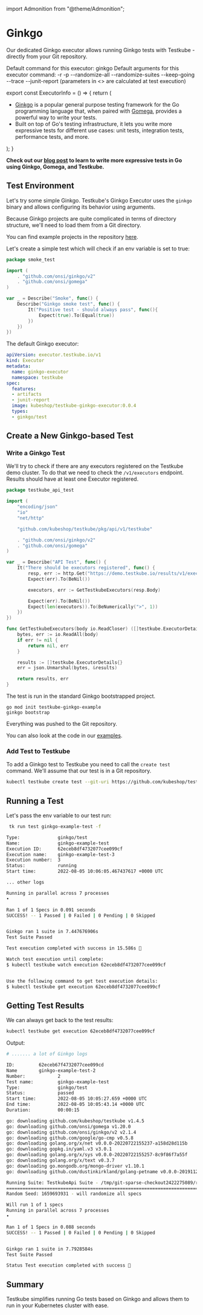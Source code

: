 import Admonition from "@theme/Admonition";

# Ginkgo

Our dedicated Ginkgo executor allows running Ginkgo tests with Testkube - directly from your Git repository.

Default command for this executor: ginkgo
Default arguments for this executor command: -r -p --randomize-all --randomize-suites --keep-going --trace --junit-report <reportFile> <envVars> <runPath>
(parameters in <> are calculated at test execution)

export const ExecutorInfo = () => {
  return (
    <div>
      <Admonition type="info" icon="🎓" title="What is Ginkgo?">
        <ul>
          <li><a href="https://onsi.github.io/ginkgo/">Ginkgo</a> is a popular general purpose testing framework for the Go programming language that, when paired with <a href="https://github.com/onsi/gomega">Gomega</a>, provides a powerful way to write your tests.</li>
          <li>Built on top of Go's testing infrastructure, it lets you write more expressive tests for different use cases: unit tests, integration tests, performance tests, and more.</li>
        </ul>
      </Admonition>
    </div>
  );
}

<ExecutorInfo />

**Check out our [blog post](https://testkube.io/blog/maximize-app-performance-in-kubernetes-with-ginkgo-and-testkube) to learn to write more expressive tests in Go using Ginkgo, Gomega, and Testkube.**

## **Test Environment**

Let's try some simple Ginkgo. Testkube's Ginkgo Executor uses the `ginkgo` binary and allows configuring its behavior using arguments.

Because Ginkgo projects are quite complicated in terms of directory structure, we'll need to load them from a Git directory.

You can find example projects in the repository [here](https://github.com/kubeshop/testkube-executor-ginkgo/tree/main/examples).

Let's create a simple test which will check if an env variable is set to true:

```go
package smoke_test

import (
	. "github.com/onsi/ginkgo/v2"
	. "github.com/onsi/gomega"
)

var _ = Describe("Smoke", func() {
	Describe("Ginkgo smoke test", func() {
		It("Positive test - should always pass", func(){
			Expect(true).To(Equal(true))
		})
	})
})
```


The default Ginkgo executor: 

```yaml
apiVersion: executor.testkube.io/v1
kind: Executor
metadata:
  name: ginkgo-executor
  namespace: testkube
spec:
  features:
  - artifacts
  - junit-report
  image: kubeshop/testkube-ginkgo-executor:0.0.4
  types:
  - ginkgo/test
```


## **Create a New Ginkgo-based Test**

### Write a Ginkgo Test 

We'll try to check if there are any executors registered on the Testkube demo cluster. To do that we need to check the `/v1/executors`
endpoint. Results should have at least one Executor registered.

```go
package testkube_api_test

import (
	"encoding/json"
	"io"
	"net/http"

	"github.com/kubeshop/testkube/pkg/api/v1/testkube"

	. "github.com/onsi/ginkgo/v2"
	. "github.com/onsi/gomega"
)

var _ = Describe("API Test", func() {
	It("There should be executors registered", func() {
		resp, err := http.Get("https://demo.testkube.io/results/v1/executors")
		Expect(err).To(BeNil())

		executors, err := GetTestkubeExecutors(resp.Body)

		Expect(err).To(BeNil())
		Expect(len(executors)).To(BeNumerically(">", 1))
	})
})

func GetTestkubeExecutors(body io.ReadCloser) ([]testkube.ExecutorDetails, error) {
	bytes, err := io.ReadAll(body)
	if err != nil {
		return nil, err
	}

	results := []testkube.ExecutorDetails{}
	err = json.Unmarshal(bytes, &results)

	return results, err
}

```

The test is run in the standard Ginkgo bootstrapped project. 
```
go mod init testkube-ginkgo-example
ginkgo bootstrap
```

Everything was pushed to the Git repository.

You can also look at the code in our [examples](https://github.com/kubeshop/testkube-executor-ginkgo/tree/main/examples/testkube-api).

### Add Test to Testkube 

To add a Ginkgo test to Testkube you need to call the `create test` command. We'll assume that our test is in a Git repository.

```bash
kubectl testkube create test --git-uri https://github.com/kubeshop/testkube-executor-ginkgo.git --git-path examples/testkube-api --type ginkgo/test --name ginkgo-example-test --git-branch main
```


## **Running a Test**

Let's pass the env variable to our test run:

```bash
 tk run test ginkgo-example-test -f                     

Type:              ginkgo/test
Name:              ginkgo-example-test
Execution ID:      62eceb8df4732077cee099cf
Execution name:    ginkgo-example-test-3
Execution number:  3
Status:            running
Start time:        2022-08-05 10:06:05.467437617 +0000 UTC

... other logs 

Running in parallel across 7 processes
•

Ran 1 of 1 Specs in 0.091 seconds
SUCCESS! -- 1 Passed | 0 Failed | 0 Pending | 0 Skipped


Ginkgo ran 1 suite in 7.447676906s
Test Suite Passed

Test execution completed with success in 15.586s 🥇

Watch test execution until complete:
$ kubectl testkube watch execution 62eceb8df4732077cee099cf


Use the following command to get test execution details:
$ kubectl testkube get execution 62eceb8df4732077cee099cf

```

## **Getting Test Results**

We can always get back to the test results: 

```bash
kubectl testkube get execution 62eceb8df4732077cee099cf
```

Output:

```bash
# ....... a lot of Ginkgo logs

ID:         62eceb67f4732077cee099cd
Name        ginkgo-example-test-2
Number:            2
Test name:         ginkgo-example-test
Type:              ginkgo/test
Status:            passed
Start time:        2022-08-05 10:05:27.659 +0000 UTC
End time:          2022-08-05 10:05:43.14 +0000 UTC
Duration:          00:00:15

go: downloading github.com/kubeshop/testkube v1.4.5
go: downloading github.com/onsi/gomega v1.20.0
go: downloading github.com/onsi/ginkgo/v2 v2.1.4
go: downloading github.com/google/go-cmp v0.5.8
go: downloading golang.org/x/net v0.0.0-20220722155237-a158d28d115b
go: downloading gopkg.in/yaml.v3 v3.0.1
go: downloading golang.org/x/sys v0.0.0-20220722155257-8c9f86f7a55f
go: downloading golang.org/x/text v0.3.7
go: downloading go.mongodb.org/mongo-driver v1.10.1
go: downloading github.com/dustinkirkland/golang-petname v0.0.0-20191129215211-8e5a1ed0cff0

Running Suite: TestkubeApi Suite - /tmp/git-sparse-checkout2422275089/repo/examples/testkube-api
================================================================================================
Random Seed: 1659693931 - will randomize all specs

Will run 1 of 1 specs
Running in parallel across 7 processes
•

Ran 1 of 1 Specs in 0.088 seconds
SUCCESS! -- 1 Passed | 0 Failed | 0 Pending | 0 Skipped


Ginkgo ran 1 suite in 7.7928584s
Test Suite Passed

Status Test execution completed with success 🥇
```

## **Summary**

Testkube simplifies running Go tests based on Ginkgo and allows them to run in your Kubernetes cluster with ease.
